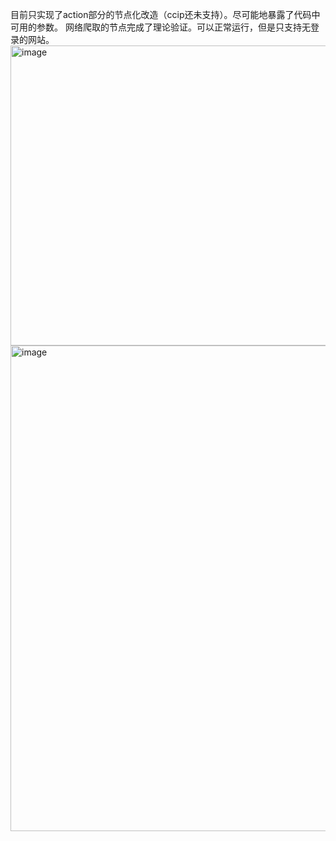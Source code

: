 目前只实现了action部分的节点化改造（ccip还未支持）。尽可能地暴露了代码中可用的参数。
网络爬取的节点完成了理论验证。可以正常运行，但是只支持无登录的网站。
<img width="889" height="480" alt="image" src="https://github.com/user-attachments/assets/87c07113-e6dc-4d1e-86e9-e23f12f314a2" />
<img width="1120" height="777" alt="image" src="https://github.com/user-attachments/assets/2e81e393-d0aa-4701-b42c-ec5300c1d2b4" />
